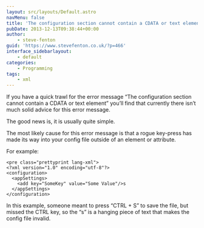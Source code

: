 ```yaml
---
layout: src/layouts/Default.astro
navMenu: false
title: 'The configuration section cannot contain a CDATA or text element'
pubDate: 2013-12-13T09:38:44+00:00
author:
    - steve-fenton
guid: 'https://www.stevefenton.co.uk/?p=466'
interface_sidebarlayout:
    - default
categories:
    - Programming
tags:
    - xml
---
```


If you have a quick trawl for the error message “The configuration section cannot contain a CDATA or text element” you’ll find that currently there isn’t much solid advice for this error message.

The good news is, it is usually quite simple.

The most likely cause for this error message is that a rogue key-press has made its way into your config file outside of an element or attribute.

For example:

```
<pre class="prettyprint lang-xml">
<?xml version="1.0" encoding="utf-8"?>
<configuration>
  <appSettings>
    <add key="SomeKey" value="Some Value"/>s
  </appSettings>
</configuration>
```
In this example, someone meant to press “CTRL + S” to save the file, but missed the CTRL key, so the “s” is a hanging piece of text that makes the config file invalid.